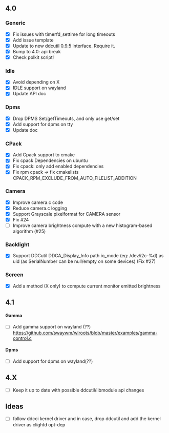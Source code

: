 ## 4.0

### Generic
- [x] Fix issues with timerfd_settime for long timeouts
- [x] Add issue template
- [x] Update to new ddcutil 0.9.5 interface. Require it.
- [x] Bump to 4.0: api break
- [x] Check polkit script!

### Idle
- [x] Avoid depending on X
- [x] IDLE support on wayland
- [x] Update API doc

### Dpms
- [x] Drop DPMS Set/getTimeouts, and only use get/set 
- [x] Add support for dpms on tty
- [x] Update doc

### CPack
- [x] Add Cpack support to cmake
- [x] Fix cpack Dependencies on ubuntu
- [x] Fix cpack: only add enabled dependencies
- [x] Fix rpm cpack -> fix cmakelists CPACK_RPM_EXCLUDE_FROM_AUTO_FILELIST_ADDITION

### Camera
- [x] Improve camera.c code
- [x] Reduce camera.c logging
- [x] Support Grayscale pixelformat for CAMERA sensor
- [x] Fix #24
- [ ] Improve camera brightness compute with a new histogram-based algorithm (#25)

### Backlight
- [x] Support DDCutil DDCA_Display_Info path.io_mode (eg: /dev/i2c-%d) as uid (as SerialNumber can be null/empty on some devices) (Fix #27)

### Screen
- [x] Add a method (X only) to compute current monitor emitted brightness

## 4.1

#### Gamma
- [ ] Add gamma support on wayland (??)
https://github.com/swaywm/wlroots/blob/master/examples/gamma-control.c

#### Dpms
- [ ] Add support for dpms on wayland(??)

## 4.X
- [ ] Keep it up to date with possible ddcutil/libmodule api changes

## Ideas
- [ ] follow ddcci kernel driver and in case, drop ddcutil and add the kernel driver as clightd opt-dep
